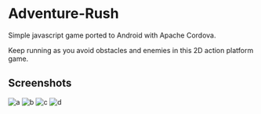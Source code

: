 # Adventure-Rush
Simple javascript game ported to Android with Apache Cordova.

Keep running as you avoid obstacles and enemies in this 2D action platform game.

## Screenshots

![a](https://user-images.githubusercontent.com/35763574/67440731-72503900-f5fa-11e9-956a-4a35627369a4.png)
![b](https://user-images.githubusercontent.com/35763574/67440735-73816600-f5fa-11e9-865b-9e9df00f8be2.png)
![c](https://user-images.githubusercontent.com/35763574/67440737-74b29300-f5fa-11e9-83ee-a3032a2d3097.png)
![d](https://user-images.githubusercontent.com/35763574/67440739-75e3c000-f5fa-11e9-9ee6-a2ebf8e7d2e4.png)
